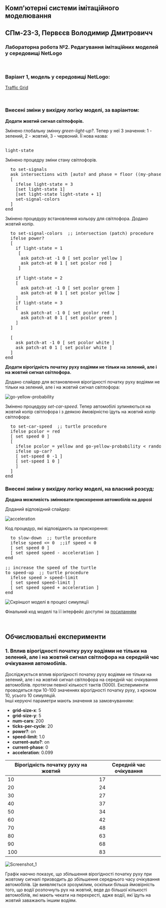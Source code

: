 ## Комп'ютерні системи імітаційного моделювання
## СПм-23-3, **Первєєв Володимир Дмитровичч**
### Лабораторна робота №**2**. Редагування імітаційних моделей у середовищі NetLogo

<br>

### Варіант 1, модель у середовищі NetLogo:
[Traffic Grid](http://www.netlogoweb.org/launch#http://www.netlogoweb.org/assets/modelslib/Sample%20Models/Social%20Science/Traffic%20Grid.nlogo)

<br>

### Внесені зміни у вихідну логіку моделі, за варіантом:

**Додати жовтий сигнал світлофорів.** 

Змінено глобальну змінну *green-light-up?*. Тепер у неї 3 значення: 1 - зелений, 2 - жовтий, 3 - червоний. Її нова назва:
<pre> 
light-state
</pre>

Змінено процедру зміни стану світлофорів.
<pre>
  to set-signals
  ask intersections with [auto? and phase = floor ((my-phase * ticks-per-cycle) / 100)]
  [
    ifelse light-state = 3
    [set light-state 1]
    [set light-state light-state + 1]
    set-signal-colors
  ]
end
</pre>

Змінено процедуру встановлення кольору для світлофора. Додано жовтий колір.
<pre>
  to set-signal-colors  ;; intersection (patch) procedure
  ifelse power?
  [ 
    if light-state = 1
     [
      ask patch-at -1 0 [ set pcolor yellow ]
      ask patch-at 0 1 [ set pcolor red ]
     ]
    
    if light-state = 2
    [
      ask patch-at -1 0 [ set pcolor green ]
      ask patch-at 0 1 [ set pcolor yellow ]
    ]
    if light-state = 3
    [
      ask patch-at -1 0 [ set pcolor red ]
      ask patch-at 0 1 [ set pcolor green ]
    ]
  ]
  
  [
    ask patch-at -1 0 [ set pcolor white ]
    ask patch-at 0 1 [ set pcolor white ]
  ]
end
</pre>

**Додати вірогідність початку руху водіями не тільки на зелений, але і на жовтий сигнал світлофора.**

Додано слайдер для встановлення вірогідності початку руху водіями не тільки на зелений, але і на жовтий сигнал світлофора:

![go-yellow-probability](go-yellow-probability.png)

Змінено процедуру *set-car-speed*. Тепер автомобілі зупиняються на жовтий колір світлофора і з деякою ймовірністю їдуть на жовтий колір світлофора:
<pre>
  to set-car-speed  ;; turtle procedure
  ifelse pcolor = red 
  [ set speed 0 ]
  [
    ifelse pcolor = yellow and go-yellow-probability < random 100 [set speed 0] [
    ifelse up-car?
    [ set-speed 0 -1 ]
    [ set-speed 1 0 ]
    ]
  ]
end
</pre>

### Внесені зміни у вихідну логіку моделі, на власний розсуд:

**Додана можливість змінювати прискорення автомобілів на дорозі**

Доданий відповідний слайдер:

![acceleration](acceleration.png)

Код процедур, які відповідають за прискорення:
<pre>
  to slow-down  ;; turtle procedure
  ifelse speed <= 0  ;;if speed < 0
  [ set speed 0 ]
  [ set speed speed - acceleration ]
end

;; increase the speed of the turtle
to speed-up  ;; turtle procedure
  ifelse speed > speed-limit
  [ set speed speed-limit ]
  [ set speed speed + acceleration ]
end
</pre>


![Скріншот моделі в процесі симуляції](model.png)

Фінальний код моделі та її інтерфейс доступні за 
[посиланням](Traffic-Grid-2.nlogo)

<br>

## Обчислювальні експерименти 
### 1. Вплив вірогідності початку руху водіями не тільки на зелений, але і на жовтий сигнал світлофора на середній час очікування автомобілів.
Досліджується вплив вірогідності початку руху водіями не тільки на зелений, але і на жовтий сигнал світлофора на середній час очікування автомобілів. протягом певної кількості тактів (1000).
Експерименти проводяться при 10-100 значеннях вірогідності початку руху, з кроком 10, усього 10 симуляцій.  
Інші керуючі параметри мають значення за замовчуванням:
- **grid-size-x**: 5
- **grid-size-y**: 5
- **num-cars**: 200
- **ticks-per-cycle**: 20
- **power?**: on
- **speed-limit**: 1.0
- **current-auto?**: on
- **current-phase**: 0
- **acceleration**: 0.099

<table>
<thead>
<tr><th>Вірогідність початку руху на жовтий</th><th>Середній час очікування</th></tr>
</thead>
<tbody>
<tr><td>10</td><td>17</td></tr>
<tr><td>20</td><td>24</td></tr>
<tr><td>30</td><td>27</td></tr>
<tr><td>40</td><td>37</td></tr>
<tr><td>50</td><td>34</td></tr>
<tr><td>60</td><td>42</td></tr>
<tr><td>70</td><td>48</td></tr>
<tr><td>80</td><td>63</td></tr>
<tr><td>90</td><td>68</td></tr>
<tr><td>100</td><td>83</td></tr>
</tbody>
</table>

![Screenshot_1](Screenshot_1.png)

Графік наочно показує, що збільшення вірогідності початку руху при жовтому сигналі призводить до збільшення середнього часу очікування автомобілів. Це виявляється зрозумілим, оскільки більша ймовірність того, що водії розпочнуть рух на жовтий, веде до більшої кількості автомобілів, які мають чекати на перехресті, адже водії, які їдуть на жовтий заважають іншим водіям.

